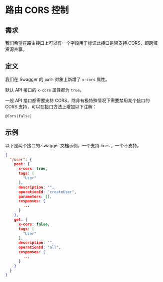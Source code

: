# 路由 CORS 控制

## 需求

我们希望在路由接口上可以有一个字段用于标识此接口是否支持 CORS，即跨域资源共享。

## 定义

我们在 Swagger 的 `path` 对象上新增了 `x-cors` 属性。

默认 API 接口的 `x-cors` 属性都为 `true`。

一般 API 接口都需要支持 CORS，除非有极特殊情况下需要禁用某个接口的 CORS 支持，可以在接口方法上增加以下注解：

`@Cors(false)`

## 示例

以下是两个接口的 swagger 文档示例，一个支持 cors ，一个不支持。

```json
{
  "/user": {
    post: {
      x-cors: true,
      tags: [
        "User"
      ],
      description: "",
      operationId: "createUser",
      parameters: [],
      responses: {
        ...
      }
    },
    get: {
      x-cors: false,
      tags: [
        "User"
      ],
      description: "",
      operationId: "all",
      responses: {
        ...
      }
    }
  }
}
```